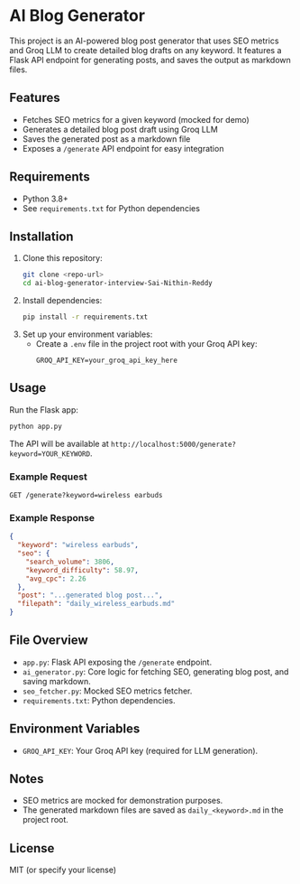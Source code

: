 # AI Blog Generator

This project is an AI-powered blog post generator that uses SEO metrics and Groq LLM to create detailed blog drafts on any keyword. It features a Flask API endpoint for generating posts, and saves the output as markdown files.

## Features
- Fetches SEO metrics for a given keyword (mocked for demo)
- Generates a detailed blog post draft using Groq LLM
- Saves the generated post as a markdown file
- Exposes a `/generate` API endpoint for easy integration

## Requirements
- Python 3.8+
- See `requirements.txt` for Python dependencies

## Installation
1. Clone this repository:
   ```bash
   git clone <repo-url>
   cd ai-blog-generator-interview-Sai-Nithin-Reddy
   ```
2. Install dependencies:
   ```bash
   pip install -r requirements.txt
   ```
3. Set up your environment variables:
   - Create a `.env` file in the project root with your Groq API key:
     ```env
     GROQ_API_KEY=your_groq_api_key_here
     ```

## Usage
Run the Flask app:
```bash
python app.py
```

The API will be available at `http://localhost:5000/generate?keyword=YOUR_KEYWORD`.

### Example Request
```
GET /generate?keyword=wireless earbuds
```

### Example Response
```json
{
  "keyword": "wireless earbuds",
  "seo": {
    "search_volume": 3806,
    "keyword_difficulty": 58.97,
    "avg_cpc": 2.26
  },
  "post": "...generated blog post...",
  "filepath": "daily_wireless_earbuds.md"
}
```

## File Overview
- `app.py`: Flask API exposing the `/generate` endpoint.
- `ai_generator.py`: Core logic for fetching SEO, generating blog post, and saving markdown.
- `seo_fetcher.py`: Mocked SEO metrics fetcher.
- `requirements.txt`: Python dependencies.

## Environment Variables
- `GROQ_API_KEY`: Your Groq API key (required for LLM generation).

## Notes
- SEO metrics are mocked for demonstration purposes.
- The generated markdown files are saved as `daily_<keyword>.md` in the project root.

## License
MIT (or specify your license) 